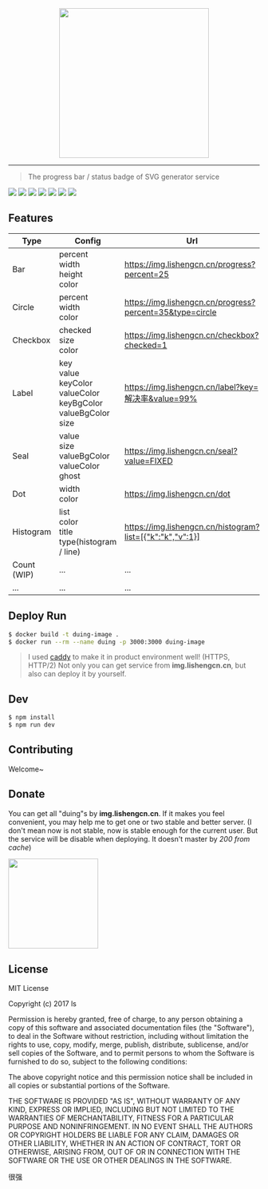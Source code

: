 <div align="center">
  <img src="https://github.com/lishengzxc/duing/blob/master/logo.jpg?raw=true" width="300">
</div>

---

> The progress bar / status badge of SVG generator service

![](https://img.shields.io/npm/v/duing.svg)
![](https://travis-ci.org/lishengzxc/duing.svg?branch=master)
![](https://codecov.io/gh/lishengzxc/duing/branch/master/graph/badge.svg)
![](https://david-dm.org/lishengzxc/duing/dev-status.svg)
![](https://david-dm.org/lishengzxc/duing.svg)
![](https://img.shields.io/badge/PRs-welcome-ff69b4.svg)
![](https://img.shields.io/badge/license-MIT-blue.svg)

## Features
| Type | Config | Url | Preview |
| ------------- | ------------- | ----- | ----- |
| Bar | percent<br/>width<br/>height<br/>color | https://img.lishengcn.cn/progress?percent=25 | ![](https://img.lishengcn.cn/progress?percent=25) ![](https://img.lishengcn.cn/progress?percent=40&color=2196f3) |
| Circle | percent<br/>width<br/>color | https://img.lishengcn.cn/progress?percent=35&type=circle | ![](https://img.lishengcn.cn/progress?percent=35&type=circle) ![](https://img.lishengcn.cn/progress?percent=40&color=2196f3&type=circle) |
| Checkbox | checked<br/>size<br/>color | https://img.lishengcn.cn/checkbox?checked=1 | ![](https://img.lishengcn.cn/checkbox?checked=1) ![](https://img.lishengcn.cn/checkbox?checked=1&color=EA6F5A) ![](https://img.lishengcn.cn/checkbox?color=FFBE00) |
| Label | key<br/>value<br/>keyColor<br/>valueColor<br/>keyBgColor<br/>valueBgColor<br/>size | https://img.lishengcn.cn/label?key=解决率&value=99% | ![](https://img.lishengcn.cn/label?key=召回率&value=99%&t=3) ![](https://img.lishengcn.cn/label?key=UV&value=12400&keyBgColor=FFBE00&t=3) |
| Seal | value<br/>size<br/>valueBgColor<br/>valueColor<br/>ghost | https://img.lishengcn.cn/seal?value=FIXED | ![](https://img.lishengcn.cn/seal?value=FIXED&t=3) ![](https://img.lishengcn.cn/seal?value=BUG&valueBgColor=EA6F5A&t=3) ![](https://img.lishengcn.cn/seal?value=DUING&valueBgColor=EA6F5A&t=1&ghost=1&t=3) |
| Dot | width<br/>color | https://img.lishengcn.cn/dot | ![](https://img.lishengcn.cn/dot) ![](https://img.lishengcn.cn/dot?color=EA6F5A) ![](https://img.lishengcn.cn/dot?color=FFBE00) |
| Histogram | list<br/>color<br/>title<br/>type(histogram / line) | https://img.lishengcn.cn/histogram?list=[{"k":"k","v":1}] | ![](https://img.lishengcn.cn/histogram?list=[{%22k%22:%225/20%22,%22v%22:1},{%22k%22:%225/21%22,%22v%22:10},{%22k%22:%225/22%22,%22v%22:6},{%22k%22:%225/23%22,%22v%22:3},{%22k%22:%225/23%22,%22v%22:4}])<br/>![](https://img.lishengcn.cn/histogram?list=[{%22k%22:%225/20%22,%22v%22:1},{%22k%22:%225/21%22,%22v%22:10},{%22k%22:%225/22%22,%22v%22:6},{%22k%22:%225/23%22,%22v%22:3},{%22k%22:%225/23%22,%22v%22:4}]&type=line&color=2196f3) |
| Count (WIP) | ... | ... | ... |
| ... | ... | ... | ... |

## Deploy Run
```bash
$ docker build -t duing-image .
$ docker run --rm --name duing -p 3000:3000 duing-image
```
> I used [caddy](https://github.com/mholt/caddy) to make it in product environment well! (HTTPS, HTTP/2) Not only you can get service from **img.lishengcn.cn**, but also can deploy it by yourself.

## Dev
```bash
$ npm install
$ npm run dev
```

## Contributing
Welcome~

## Donate
You can get all "duing"s by **img.lishengcn.cn**. If it makes you feel convenient, you may help me to get one or two stable and better server. (I don't mean now is not stable, now is stable enough for the current user. But the service will be disable when deploying. It doesn't master by *200 from cache*)

<img src="https://github.com/lishengzxc/duing/blob/master/qrcode.jpg?raw=true" width="180">

## License
MIT License

Copyright (c) 2017 ls

Permission is hereby granted, free of charge, to any person obtaining a copy
of this software and associated documentation files (the "Software"), to deal
in the Software without restriction, including without limitation the rights
to use, copy, modify, merge, publish, distribute, sublicense, and/or sell
copies of the Software, and to permit persons to whom the Software is
furnished to do so, subject to the following conditions:

The above copyright notice and this permission notice shall be included in all
copies or substantial portions of the Software.

THE SOFTWARE IS PROVIDED "AS IS", WITHOUT WARRANTY OF ANY KIND, EXPRESS OR
IMPLIED, INCLUDING BUT NOT LIMITED TO THE WARRANTIES OF MERCHANTABILITY,
FITNESS FOR A PARTICULAR PURPOSE AND NONINFRINGEMENT. IN NO EVENT SHALL THE
AUTHORS OR COPYRIGHT HOLDERS BE LIABLE FOR ANY CLAIM, DAMAGES OR OTHER
LIABILITY, WHETHER IN AN ACTION OF CONTRACT, TORT OR OTHERWISE, ARISING FROM,
OUT OF OR IN CONNECTION WITH THE SOFTWARE OR THE USE OR OTHER DEALINGS IN THE
SOFTWARE.

很强
